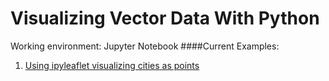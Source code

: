 # Visualizing Vector Data With Python

Working environment: Jupyter Notebook
####Current Examples:

1. [Using ipyleaflet visualizing cities as points](https://github.com/Fangsheng-Zhou/Visualizing_Vector_Data_With_Python/blob/03aa2502b80fdeb725afaeecce36add00602188c/Examples/Visualizing%20Vector%20Data.ipynb)

